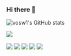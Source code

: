 ### Hi there 👋

![vosw1's GitHub stats](https://github-readme-stats.vercel.app/api?username=anuraghazra&show_icons=true&hide=contribs,prs&cache_seconds=86400&theme=flag-india)

<div>
 <a href="https://hits.seeyoufarm.com"><img src="https://hits.seeyoufarm.com/api/count/incr/badge.svg?url=https%3A%2F%2Fgithub.com%2Fgjbae1212%2Fhit-counter&count_bg=%2379C83D&title_bg=%23555555&icon=&icon_color=%23E7E7E7&title=hits&edge_flat=false"/></a>
</div>
<br>

<span>
<img src="https://img.shields.io/badge/springboot-hexcode#6DB33F?style=plastic&logo=springboot&logoColor=white"/>
<img src="https://img.shields.io/badge/git-hexcode#F05032?style=plastic&logo=git&logoColor=white"/>
<img src="https://img.shields.io/badge/github-hexcode#181717?style=plastic&logo=github&logoColor=white"/>
<img src="https://img.shields.io/badge/css3-hexcode#1572B6?style=plastic&logo=css3&logoColor=white"/>
<img src="https://img.shields.io/badge/html5-hexcode#E34F26?style=plastic&logo=html5&logoColor=white"/>


</span>
